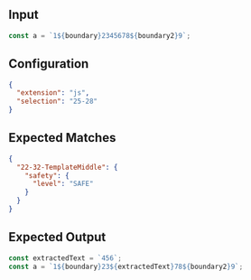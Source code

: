 
## Input
```javascript input
const a = `1${boundary}2345678${boundary2}9`;
```

## Configuration
```json configuration
{
  "extension": "js",
  "selection": "25-28"
}
```

## Expected Matches
```json expected matches
{
  "22-32-TemplateMiddle": {
    "safety": {
      "level": "SAFE"
    }
  }
}
```

## Expected Output
```javascript expected output
const extractedText = `456`;
const a = `1${boundary}23${extractedText}78${boundary2}9`;
```
